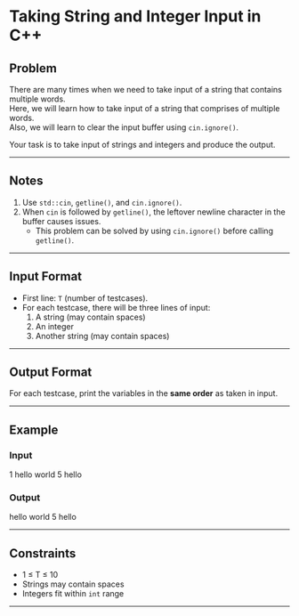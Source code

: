 # Taking String and Integer Input in C++

## Problem
There are many times when we need to take input of a string that contains multiple words.  
Here, we will learn how to take input of a string that comprises of multiple words.  
Also, we will learn to clear the input buffer using `cin.ignore()`.

Your task is to take input of strings and integers and produce the output.

---

## Notes
1. Use `std::cin`, `getline()`, and `cin.ignore()`.  
2. When `cin` is followed by `getline()`, the leftover newline character in the buffer causes issues.  
   - This problem can be solved by using `cin.ignore()` before calling `getline()`.

---

## Input Format
- First line: `T` (number of testcases).  
- For each testcase, there will be three lines of input:  
  1. A string (may contain spaces)  
  2. An integer  
  3. Another string (may contain spaces)

---

## Output Format
For each testcase, print the variables in the **same order** as taken in input.

---

## Example

### Input

1
hello world
5
hello


### Output

hello world
5
hello


---

## Constraints
- 1 ≤ T ≤ 10  
- Strings may contain spaces  
- Integers fit within `int` range  

---
